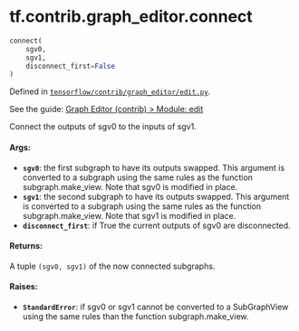 <div itemscope itemtype="http://developers.google.com/ReferenceObject">
<meta itemprop="name" content="tf.contrib.graph_editor.connect" />
</div>

# tf.contrib.graph_editor.connect

``` python
connect(
    sgv0,
    sgv1,
    disconnect_first=False
)
```



Defined in [`tensorflow/contrib/graph_editor/edit.py`](https://www.tensorflow.org/code/tensorflow/contrib/graph_editor/edit.py).

See the guide: [Graph Editor (contrib) > Module: edit](../../../../../api_guides/python/contrib.graph_editor.md#Module_edit)

Connect the outputs of sgv0 to the inputs of sgv1.

#### Args:

* <b>`sgv0`</b>: the first subgraph to have its outputs swapped. This argument is
    converted to a subgraph using the same rules as the function
    subgraph.make_view.
    Note that sgv0 is modified in place.
* <b>`sgv1`</b>: the second subgraph to have its outputs swapped. This argument is
    converted to a subgraph using the same rules as the function
    subgraph.make_view.
    Note that sgv1 is modified in place.
* <b>`disconnect_first`</b>: if True the current outputs of sgv0 are disconnected.

#### Returns:

A tuple `(sgv0, sgv1)` of the now connected subgraphs.

#### Raises:

* <b>`StandardError`</b>: if sgv0 or sgv1 cannot be converted to a SubGraphView using
    the same rules than the function subgraph.make_view.